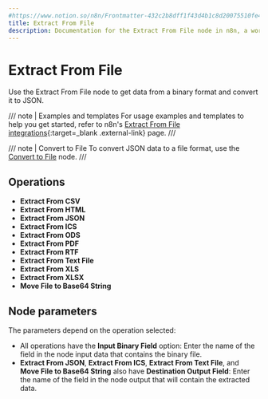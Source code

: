 ```yaml
---
#https://www.notion.so/n8n/Frontmatter-432c2b8dff1f43d4b1c8d20075510fe4
title: Extract From File
description: Documentation for the Extract From File node in n8n, a workflow automation platform. Includes guidance on usage, and links to examples.
---
```


# Extract From File

Use the Extract From File node to get data from a binary format and convert it to JSON.

/// note | Examples and templates
For usage examples and templates to help you get started, refer to n8n's [Extract From File integrations](https://n8n.io/integrations/extract-from-file/){:target=_blank .external-link} page.
///

/// note | Convert to File
To convert JSON data to a file format, use the [Convert to File](/integrations/builtin/core-nodes/n8n-nodes-base.converttofile/) node.
///

## Operations

* **Extract From CSV**
* **Extract From HTML**
* **Extract From JSON**
* **Extract From ICS**
* **Extract From ODS**
* **Extract From PDF**
* **Extract From RTF**
* **Extract From Text File**
* **Extract From XLS**
* **Extract From XLSX**
* **Move File to Base64 String**

## Node parameters

The parameters depend on the operation selected:

* All operations have the **Input Binary Field** option: Enter the name of the field in the node input data that contains the binary file.
* **Extract From JSON**, **Extract From ICS**, **Extract From Text File**, and **Move File to Base64 String** also have **Destination Output Field**: Enter the name of the field in the node output that will contain the extracted data.

